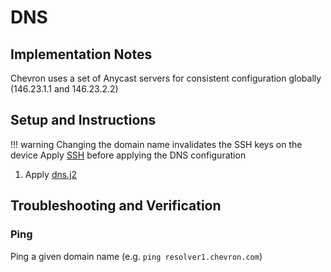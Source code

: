 # DNS

## Implementation Notes

Chevron uses a set of Anycast servers for consistent configuration globally (146.23.1.1 and 146.23.2.2)

## Setup and Instructions

!!! warning
    Changing the domain name invalidates the SSH keys on the device
    Apply [SSH](ssh.md) before applying the DNS configuration

1. Apply [dns.j2](dns.j2)

## Troubleshooting and Verification

### Ping

Ping a given domain name (e.g. ``ping resolver1.chevron.com``)
